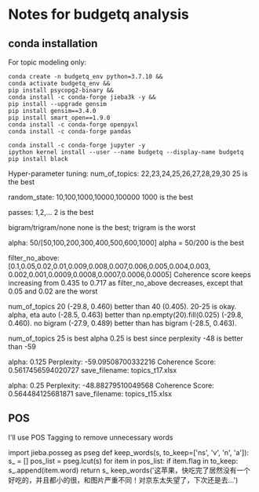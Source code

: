# Notes for budgetq analysis
## conda installation
For topic modeling only:
```
conda create -n budgetq_env python=3.7.10 &&
conda activate budgetq_env &&
pip install psycopg2-binary &&
conda install -c conda-forge jieba3k -y &&
pip install --upgrade gensim
pip install gensim==3.4.0
pip install smart_open==1.9.0
conda install -c conda-forge openpyxl
conda install -c conda-forge pandas
```

```
conda install -c conda-forge jupyter -y
ipython kernel install --user --name budgetq --display-name budgetq
pip install black
```

Hyper-parameter tuning:
num_of_topics: 22,23,24,25,26,27,28,29,30
25 is the best

random_state: 10,100,1000,10000,100000
1000 is the best

passes: 1,2,...
2 is the best

bigram/trigram/none
none is the best; trigram is the worst

alpha: 50/[50,100,200,300,400,500,600,1000]
alpha = 50/200 is the best

filter_no_above: [0.1,0.05,0.02,0.01,0.009,0.008,0.007,0.006,0.005,0.004,0.003,
0.002,0.001,0.0009,0.0008,0.0007,0.0006,0.0005]
Coherence score keeps increasing from 0.435 to 0.717 as filter_no_above decreases, except that 0.05 and 0.02 are the worst

num_of_topics 20 (-29.8, 0.460) better than 40 (0.405). 20-25 is okay.
alpha, eta auto (-28.5, 0.463) better than np.empty(20).fill(0.025) (-29.8, 0.460).
no bigram (-27.9, 0.489) better than has bigram (-28.5, 0.463).

num_of_topics 25 is best
alpha 0.25 is best since perplexity -48 is better than -59

alpha: 0.125
Perplexity: -59.09508700332216
Coherence Score: 0.5617456594020727
save_filename: topics_t17.xlsx

alpha: 0.25
Perplexity: -48.88279510049568
Coherence Score: 0.564484125681871
save_filename: topics_t15.xlsx

## POS
I'll use POS Tagging to remove unnecessary words

import jieba.posseg as pseg
def keep_words(s, to_keep=['ns', 'v', 'n', 'a']):
    s_ = []
    pos_list = pseg.lcut(s)
    for item in pos_list:
        if item.flag in to_keep:
            s_.append(item.word)
    return s_
    keep_words('这苹果，快吃完了居然没有一个好吃的，并且都小的很，和图片严重不同！对京东太失望了，下次还是去...')
